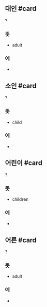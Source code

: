 ## 대인 #card
?
### 뜻
- adult
### 예
-

## 소인 #card
?
### 뜻
- child
### 예
-

## 어린이 #card
?
### 뜻
- children
### 예
-

## 어른 #card
?
### 뜻
- adult
### 예
-
